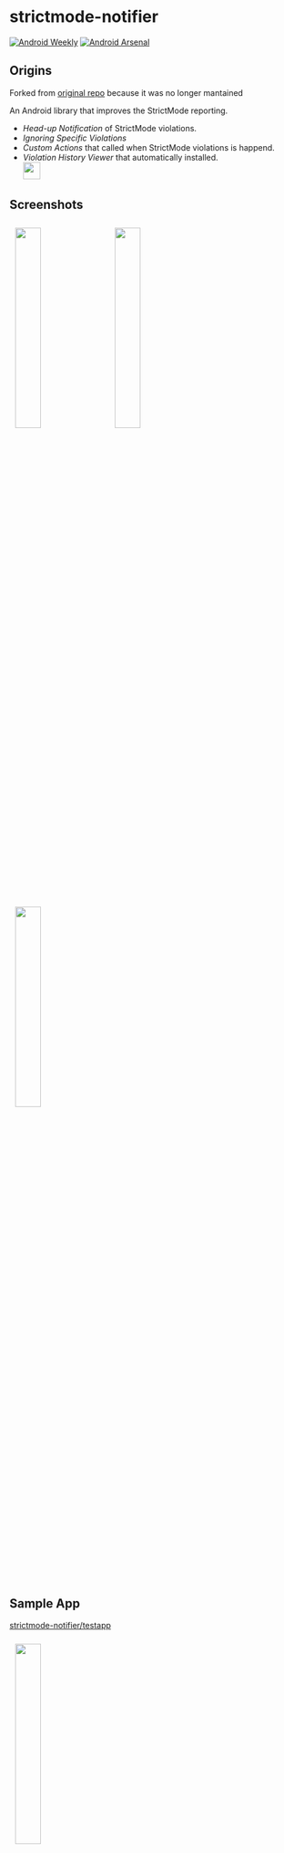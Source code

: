 # strictmode-notifier
[![Android Weekly](http://img.shields.io/badge/Android%20Weekly-%23200-2CB3E5.svg?style=flat)](http://androidweekly.net/issues/issue-200)
[![Android Arsenal](https://img.shields.io/badge/Android%20Arsenal-strictmode--notifier-green.svg?style=true)](https://android-arsenal.com/details/1/3405)

## Origins
Forked from [original repo](https://github.com/nshmura/strictmode-notifier) because it was no longer mantained

An Android library that improves the StrictMode reporting.

- *Head-up Notification* of StrictMode violations.
- *Ignoring Specific Violations*
- *Custom Actions* that called when StrictMode violations is happend.
- *Violation History Viewer* that automatically installed. <br> <img src="/library/src/main/res/drawable-xxxhdpi/strictmode_notifier_ic_launcher.png" width="30"/>

## Screenshots
<img src="assets/notification.png" width="30%" hspace="10" vspace="10"/>
<img src="assets/detail.png" width="30%" hspace="10" vspace="10"/>
<img src="assets/list.png" width="30%" hspace="10" vspace="10"/>

## Sample App
[strictmode-notifier/testapp](https://github.com/nshmura/strictmode-notifier/tree/master/testapp)

<img src="assets/video.gif" width="30%" hspace="10" vspace="10"><br>

## About StrictMode
- [StrictMode for Runtime Analysis on Android](https://medium.com/google-developers/strictmode-for-runtime-analysis-on-android-f8d0a2c5667e#.elffd4gi1)
- [StrictMode for enforcing best practices at runtime](https://www.youtube.com/watch?v=BxTfwT7mkB4)

## Getting started

In your `build.gradle`:

```gradle
 repositories {
    jcenter()
 }

 dependencies {
    implementation 'com.juanimoli.strictmode:notifier:1.0.0'
 }
```

In your `Application` class:

```java
public class ExampleApplication extends Application {

  @Override public void onCreate() {
    super.onCreate();
    
    if (BuildConfig.DEBUG) {
      //setup this library
      StrictModeNotifier.install(this);

      //setup StrictMode.
      // 
      // penaltyLog() should be called for strictmode-notifier
      //
      new Handler().post(new Runnable() {
        @Override public void run() {
          StrictMode.ThreadPolicy threadPolicy = new StrictMode.ThreadPolicy.Builder()
              .detectAll()
              .permitDiskReads()
              .permitDiskWrites()
              .penaltyLog() // Must!
              .build();
          StrictMode.setThreadPolicy(threadPolicy);

          StrictMode.VmPolicy vmPolicy = new StrictMode.VmPolicy.Builder()
              .detectAll()
              .penaltyLog() // Must!
              .build();
          StrictMode.setVmPolicy(vmPolicy);
        }
      });
    }
  }
}
```

## How does it work?
1. `notifier` starts `logcat`  command in backgound thread, and infinitely reads the log from `logcat`.
2. If StrictMode violation is happend, error logs is outputed.
3. `notifier` reads that log via `logcat`, and shows a notification of the violation.

## Customizing

### How to ignore specific violations

```java
StrictModeNotifier
    .install(context)
    .setIgnoreAction(new IgnoreAction() {
      @Override public boolean ignore(StrictModeViolation violation) {
        // ex) ignore LEAKED_CLOSABLE_OBJECTS that contains android.foo.bar in stacktrace.
        return violation.violationType == ViolationType.LEAKED_CLOSABLE_OBJECTS
            && violation.getStacktraceText().contains("android.foo.bar");
      }
    });
```

### How to add custom actions

```java
StrictModeNotifier
    .install(context)
    .addCustomAction(new CustomAction() {
      @Override public void onViolation(StrictModeViolation violation) {
        //ex) Send messages into Slack
      }
    });
```

### How to disable Headup Notification

```java
StrictModeNotifier
    .install(context)
    .setHeadupEnabled(false);
```

### How to enable debug mode of strictmode-notifier

```java
StrictModeNotifier
    .install(context)
    .setDebugMode(true);
```

## Todo
Parsing following violations
- ActivityLeaks
- LeakedRegistrationObjects
- LeakedSqlLiteObjects

## Thanks
Inspired by [square/leakcanary](https://github.com/square/leakcanary)

## License
```
Copyright (C) 2016 nshmura

Licensed under the Apache License, Version 2.0 (the "License");
you may not use this file except in compliance with the License.
You may obtain a copy of the License at

http://www.apache.org/licenses/LICENSE-2.0

Unless required by applicable law or agreed to in writing, software
distributed under the License is distributed on an "AS IS" BASIS,
WITHOUT WARRANTIES OR CONDITIONS OF ANY KIND, either express or implied.
See the License for the specific language governing permissions and
limitations under the License.
```
